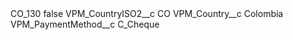 <?xml version="1.0" encoding="UTF-8"?>
<CustomMetadata xmlns="http://soap.sforce.com/2006/04/metadata" xmlns:xsi="http://www.w3.org/2001/XMLSchema-instance" xmlns:xsd="http://www.w3.org/2001/XMLSchema">
    <label>CO_130</label>
    <protected>false</protected>
    <values>
        <field>VPM_CountryISO2__c</field>
        <value xsi:type="xsd:string">CO</value>
    </values>
    <values>
        <field>VPM_Country__c</field>
        <value xsi:type="xsd:string">Colombia</value>
    </values>
    <values>
        <field>VPM_PaymentMethod__c</field>
        <value xsi:type="xsd:string">C_Cheque</value>
    </values>
</CustomMetadata>
